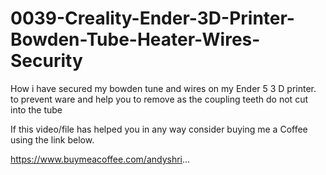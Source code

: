 # 0039-Creality-Ender-3D-Printer-Bowden-Tube-Heater-Wires-Security
How i have secured my bowden tune and wires on my Ender 5 3 D printer. to prevent ware and
help you to remove as the coupling teeth do not cut into the tube

If this video/file has helped you in any way consider buying me a Coffee using the link below.

https://www.buymeacoffee.com/andyshri...
